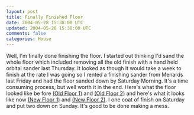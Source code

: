 ```yaml
---           
layout: post
title: Finally Finished Floor
date: 2004-05-28 15:38:00 UTC
updated: 2004-05-28 15:38:00 UTC
comments: false
categories: House
---
```

Well, I'm finally done finishing the floor. I started out thinking I'd sand the whole floor which included removing all the old finish with a hand held orbital sander last Thursday. It looked as though it would take a week to finish at the rate I was going so I rented a finishing sander from Menards last Friday and had the floor sanded down by Saturday Morning. It's a time consuming process, but well worth it in the end. Here's what the floor looked like be fore [(Old Floor 1)](http://www.kevinminnis.com/gallery/index.php?path=pictures%2Fhouse%2Fpictures&img=res44562.jpg) and [(Old Floor 2)](http://www.kevinminnis.com/gallery/index.php?path=pictures%2Fhouse%2Fpictures&img=res44568.jpg) and here's what it looks like now [(New Floor 1)](http://www.kevinminnis.com/gallery/index.php?path=pictures%2Fhouse%2Fpictures&img=res61756.jpg) and [(New Floor 2)](http://www.kevinminnis.com/gallery/index.php?path=pictures%2Fhouse%2Fpictures&img=res61757.jpg). I one coat of finish on Saturday and put two down on Sunday. It's good to be done making a mess.
